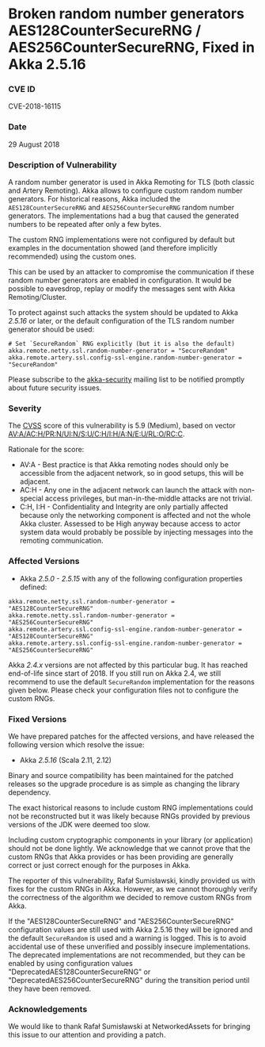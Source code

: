 # Broken random number generators AES128CounterSecureRNG / AES256CounterSecureRNG, Fixed in Akka 2.5.16

### CVE ID

CVE-2018-16115

### Date

29 August 2018

### Description of Vulnerability

A random number generator is used in Akka Remoting for TLS (both classic and Artery
Remoting). Akka allows to configure custom random number generators. For historical reasons,
Akka included the `AES128CounterSecureRNG` and `AES256CounterSecureRNG` random number
generators. The implementations had a bug that caused the generated numbers to be repeated
after only a few bytes.

The custom RNG implementations were not configured by default but examples in the
documentation showed (and therefore implicitly recommended) using the custom ones.

This can be used by an attacker to compromise the communication if these random number generators
are enabled in configuration. It would be possible to eavesdrop, replay or modify the messages sent with
Akka Remoting/Cluster.

To protect against such attacks the system should be updated to Akka *2.5.16* or later, or the default
configuration of the TLS random number generator should be used:

```
# Set `SecureRandom` RNG explicitly (but it is also the default)
akka.remote.netty.ssl.random-number-generator = "SecureRandom"
akka.remote.artery.ssl.config-ssl-engine.random-number-generator = "SecureRandom"
```

Please subscribe to the [akka-security](https://groups.google.com/forum/#!forum/akka-security) mailing list to be notified promptly about future security issues.

### Severity

The [CVSS](https://en.wikipedia.org/wiki/CVSS) score of this vulnerability is 5.9 (Medium), based on vector [AV:A/AC:H/PR:N/UI:N/S:U/C:H/I:H/A:N/E:U/RL:O/RC:C](https://nvd.nist.gov/vuln-metrics/cvss/v3-calculator?vector=AV:A/AC:H/PR:N/UI:N/S:U/C:H/I:H/A:N/E:U/RL:O/RC:C).

Rationale for the score:

 * AV:A - Best practice is that Akka remoting nodes should only be accessible from the adjacent network, so in
   good setups, this will be adjacent.
 * AC:H - Any one in the adjacent network can launch the attack with non-special access privileges,
   but man-in-the-middle attacks are not trivial.
 * C:H, I:H - Confidentiality and Integrity are only partially affected because only the networking component
   is affected and not the whole Akka cluster. Assessed to be High anyway because access to actor system data would
   probably be possible by injecting messages into the remoting communication.

### Affected Versions

 * Akka *2.5.0 - 2.5.15* with any of the following configuration properties defined:

```
akka.remote.netty.ssl.random-number-generator = "AES128CounterSecureRNG"
akka.remote.netty.ssl.random-number-generator = "AES256CounterSecureRNG"
akka.remote.artery.ssl.config-ssl-engine.random-number-generator = "AES128CounterSecureRNG"
akka.remote.artery.ssl.config-ssl-engine.random-number-generator = "AES256CounterSecureRNG"
```

Akka *2.4.x* versions are not affected by this particular bug. It has reached
end-of-life since start of 2018. If you still run on Akka 2.4, we still
recommend to use the default `SecureRandom` implementation for the reasons
given below. Please check your configuration files not to configure the
custom RNGs.

### Fixed Versions

We have prepared patches for the affected versions, and have released the following version which resolve the issue:

 * Akka *2.5.16* (Scala 2.11, 2.12)

Binary and source compatibility has been maintained for the patched releases so the upgrade procedure is as simple
as changing the library dependency.

The exact historical reasons to include custom RNG implementations could not be reconstructed
but it was likely because RNGs provided by previous versions of the JDK were deemed too slow.

Including custom cryptographic components in your library (or application) should not be done
lightly. We acknowledge that we cannot prove that the custom RNGs that Akka provides or has
been providing are generally correct or just correct enough for the purposes in Akka.

The reporter of this vulnerability, Rafał Sumisławski, kindly provided us with fixes for the
custom RNGs in Akka. However, as we cannot thoroughly verify the correctness of the algorithm
we decided to remove custom RNGs from Akka.

If the "AES128CounterSecureRNG" and "AES256CounterSecureRNG" configuration values are still used with Akka 2.5.16
they will be ignored and the default `SecureRandom` is used and a warning is logged. This is to avoid accidental
use of these unverified and possibly insecure implementations. The deprecated implementations are not recommended,
but they can be enabled by using configuration values "DeprecatedAES128CounterSecureRNG" or "DeprecatedAES256CounterSecureRNG"
during the transition period until they have been removed.

### Acknowledgements

We would like to thank Rafał Sumisławski at NetworkedAssets for bringing this issue to our attention and providing
a patch.
